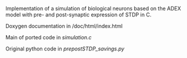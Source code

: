 Implementation of a simulation of biological neurons based on the ADEX model with pre- and post-synaptic expression of STDP in C.

Doxygen documentation in /doc/html/index.html

Main of ported code in *simulation.c*

Original python code in *prepostSTDP_savings.py*

